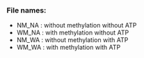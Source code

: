 ### File names: 
* NM_NA : without methylation without ATP
* WM_NA : with methylation without ATP
* NM_WA : without methylation with ATP
* WM_WA : with methylation with ATP
